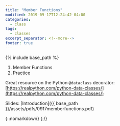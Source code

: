 ```yaml
---
title: "Member Functions"
modified: 2019-09-17T12:24:42-04:00
categories:
  - class
tags:
  - classes
excerpt_separator: <!--more-->
footer: true
---
```


{% include base_path %}

1. Member Functions
2. Practice

<!--more-->

Great resource on the Python `@dataclass` decorator: [https://realpython.com/python-data-classes/](https://realpython.com/python-data-classes/)

Slides: [Introduction]({{ base_path }}/assets/pdfs/0917memberfunctions.pdf)

{::nomarkdown}
<object data="{{ base_path }}/assets/pdfs/0917memberfunctions-ann.pdf" width="500" height="500" type='application/pdf'/>
</object>
{:/}

